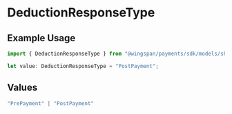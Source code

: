 # DeductionResponseType

## Example Usage

```typescript
import { DeductionResponseType } from "@wingspan/payments/sdk/models/shared";

let value: DeductionResponseType = "PostPayment";
```

## Values

```typescript
"PrePayment" | "PostPayment"
```